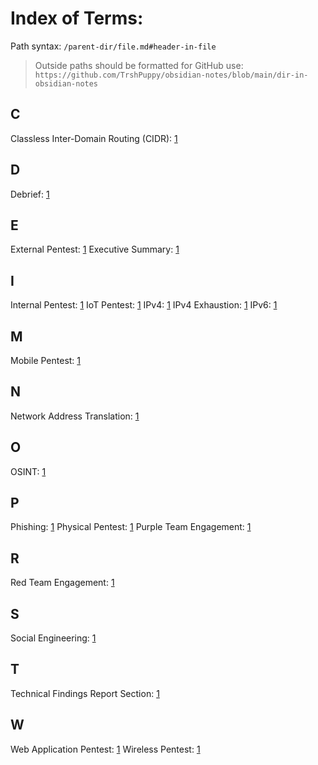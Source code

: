 
# Index of Terms:
Path syntax: `/parent-dir/file.md#header-in-file`
>	Outside paths should be formatted for GitHub use: `https://github.com/TrshPuppy/obsidian-notes/blob/main/dir-in-obsidian-notes`

## C
Classless Inter-Domain Routing (CIDR): [1](/practical-ethical-hacking/networking-refresher/IP-addresses.md#cidr)

## D
Debrief: [1](/practical-ethical-hacking/intro.md#debrief)

## E
External Pentest: [1](/practical-ethical-hacking/intro.md#external-network-pentest)
Executive Summary: [1](/practical-ethical-hacking/intro.md#executive-summary)

## I
Internal Pentest: [1](/practical-ethical-hacking/intro.md#internal-network-pentest)
IoT Pentest: [1](/practical-ethical-hacking/intro.md#iot-pentest)
IPv4: [1](/practical-ethical-hacking/networking-refresher/IP-addresses.md#ipv4-vs-ipv6)
IPv4 Exhaustion: [1](https://github.com/TrshPuppy/obsidian-notes/blob/main/networking/routing/CIDR.md)
IPv6: [1](/practical-ethical-hacking/networking-refresher/IP-addresses.md#ipv4-vs-ipv6)

## M
Mobile Pentest: [1](/practical-ethical-hacking/intro.md#mobile-pentest)

## N
Network Address Translation: [1](/practical-ethical-hacking/networking-refresher/IP-addresses.md#network-address-translation)

## O
OSINT: [1](/practical-ethical-hacking/intro.md#OSINT)

## P
Phishing: [1](https://github.com/TrshPuppy/obsidian-notes/blob/main/cybersecurity/attacks/phishing.md)
Physical Pentest: [1](/practical-ethical-hacking/intro.md#physical-pentest)
Purple Team Engagement: [1](/practical-ethical-hacking/intro.md#purple-team-engagement)

## R
Red Team Engagement: [1](/practical-ethical-hacking/intro.md#red-team-engagement)

## S
Social Engineering: [1](/practical-ethical-hacking/intro.md#social-engineering)

## T
Technical Findings Report Section: [1](/practical-ethical-hacking/intro.md#technical-findings-section)

## W
Web Application Pentest: [1](/practical-ethical-hacking/intro.md#web-application-pentest)
Wireless Pentest: [1](/practical-ethical-hacking/intro.md#wireless-pentest)
























